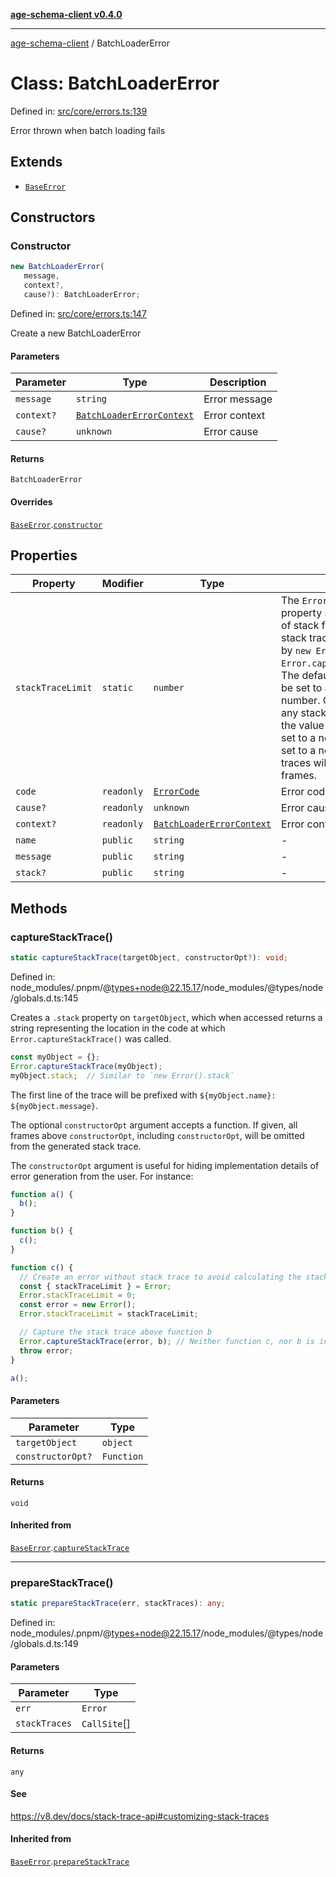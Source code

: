 [**age-schema-client v0.4.0**](../index.md)

***

[age-schema-client](../index.md) / BatchLoaderError

# Class: BatchLoaderError

Defined in: [src/core/errors.ts:139](https://github.com/standardbeagle/ageSchemaClient/blob/main/src/core/errors.ts#L139)

Error thrown when batch loading fails

## Extends

- [`BaseError`](BaseError.md)

## Constructors

### Constructor

```ts
new BatchLoaderError(
   message, 
   context?, 
   cause?): BatchLoaderError;
```

Defined in: [src/core/errors.ts:147](https://github.com/standardbeagle/ageSchemaClient/blob/main/src/core/errors.ts#L147)

Create a new BatchLoaderError

#### Parameters

| Parameter | Type | Description |
| ------ | ------ | ------ |
| `message` | `string` | Error message |
| `context?` | [`BatchLoaderErrorContext`](../interfaces/BatchLoaderErrorContext.md) | Error context |
| `cause?` | `unknown` | Error cause |

#### Returns

`BatchLoaderError`

#### Overrides

[`BaseError`](BaseError.md).[`constructor`](BaseError.md#constructor)

## Properties

| Property | Modifier | Type | Description | Inherited from | Defined in |
| ------ | ------ | ------ | ------ | ------ | ------ |
| <a id="stacktracelimit"></a> `stackTraceLimit` | `static` | `number` | The `Error.stackTraceLimit` property specifies the number of stack frames collected by a stack trace (whether generated by `new Error().stack` or `Error.captureStackTrace(obj)`). The default value is `10` but may be set to any valid JavaScript number. Changes will affect any stack trace captured _after_ the value has been changed. If set to a non-number value, or set to a negative number, stack traces will not capture any frames. | [`BaseError`](BaseError.md).[`stackTraceLimit`](BaseError.md#stacktracelimit) | node\_modules/.pnpm/@types+node@22.15.17/node\_modules/@types/node/globals.d.ts:161 |
| <a id="code"></a> `code` | `readonly` | [`ErrorCode`](../enumerations/ErrorCode.md) | Error code | [`BaseError`](BaseError.md).[`code`](BaseError.md#code) | [src/core/errors.ts:16](https://github.com/standardbeagle/ageSchemaClient/blob/main/src/core/errors.ts#L16) |
| <a id="cause"></a> `cause?` | `readonly` | `unknown` | Error cause | [`BaseError`](BaseError.md).[`cause`](BaseError.md#cause) | [src/core/errors.ts:25](https://github.com/standardbeagle/ageSchemaClient/blob/main/src/core/errors.ts#L25) |
| <a id="context"></a> `context?` | `readonly` | [`BatchLoaderErrorContext`](../interfaces/BatchLoaderErrorContext.md) | Error context | - | [src/core/errors.ts:149](https://github.com/standardbeagle/ageSchemaClient/blob/main/src/core/errors.ts#L149) |
| <a id="name"></a> `name` | `public` | `string` | - | [`BaseError`](BaseError.md).[`name`](BaseError.md#name) | website/node\_modules/.pnpm/typescript@5.6.3/node\_modules/typescript/lib/lib.es5.d.ts:1076 |
| <a id="message"></a> `message` | `public` | `string` | - | [`BaseError`](BaseError.md).[`message`](BaseError.md#message) | website/node\_modules/.pnpm/typescript@5.6.3/node\_modules/typescript/lib/lib.es5.d.ts:1077 |
| <a id="stack"></a> `stack?` | `public` | `string` | - | [`BaseError`](BaseError.md).[`stack`](BaseError.md#stack) | website/node\_modules/.pnpm/typescript@5.6.3/node\_modules/typescript/lib/lib.es5.d.ts:1078 |

## Methods

### captureStackTrace()

```ts
static captureStackTrace(targetObject, constructorOpt?): void;
```

Defined in: node\_modules/.pnpm/@types+node@22.15.17/node\_modules/@types/node/globals.d.ts:145

Creates a `.stack` property on `targetObject`, which when accessed returns
a string representing the location in the code at which
`Error.captureStackTrace()` was called.

```js
const myObject = {};
Error.captureStackTrace(myObject);
myObject.stack;  // Similar to `new Error().stack`
```

The first line of the trace will be prefixed with
`${myObject.name}: ${myObject.message}`.

The optional `constructorOpt` argument accepts a function. If given, all frames
above `constructorOpt`, including `constructorOpt`, will be omitted from the
generated stack trace.

The `constructorOpt` argument is useful for hiding implementation
details of error generation from the user. For instance:

```js
function a() {
  b();
}

function b() {
  c();
}

function c() {
  // Create an error without stack trace to avoid calculating the stack trace twice.
  const { stackTraceLimit } = Error;
  Error.stackTraceLimit = 0;
  const error = new Error();
  Error.stackTraceLimit = stackTraceLimit;

  // Capture the stack trace above function b
  Error.captureStackTrace(error, b); // Neither function c, nor b is included in the stack trace
  throw error;
}

a();
```

#### Parameters

| Parameter | Type |
| ------ | ------ |
| `targetObject` | `object` |
| `constructorOpt?` | `Function` |

#### Returns

`void`

#### Inherited from

[`BaseError`](BaseError.md).[`captureStackTrace`](BaseError.md#capturestacktrace)

***

### prepareStackTrace()

```ts
static prepareStackTrace(err, stackTraces): any;
```

Defined in: node\_modules/.pnpm/@types+node@22.15.17/node\_modules/@types/node/globals.d.ts:149

#### Parameters

| Parameter | Type |
| ------ | ------ |
| `err` | `Error` |
| `stackTraces` | `CallSite`[] |

#### Returns

`any`

#### See

https://v8.dev/docs/stack-trace-api#customizing-stack-traces

#### Inherited from

[`BaseError`](BaseError.md).[`prepareStackTrace`](BaseError.md#preparestacktrace)
